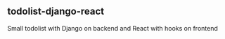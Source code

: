 todolist-django-react
---------------------

Small todolist with Django on backend and React with hooks on frontend
